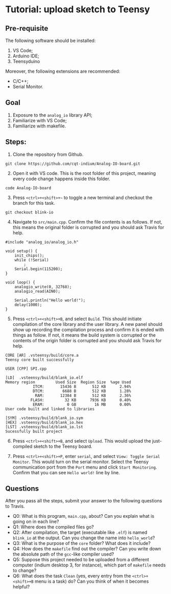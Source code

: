 # Tutorial: upload sketch to Teensy

## Pre-requisite
The following software should be installed: 
1. VS Code;
2. Arduino IDE; 
3. Teensyduino

Moreover, the following extensions are recommended:

- C/C++; 
- Serial Monitor. 

## Goal

1. Exposure to the `analog_io` library API; 
2. Familiarize with VS Code;
3. Familiarize with makefile. 

## Steps:

1. Clone the repository from Github.  
```
git clone https://github.com/cqt-indium/Analog-IO-board.git
``` 

2. Open it with VS code. This is the root folder of this project, meaning every code change happens inside this folder. 
```
code Analog-IO-board 
```

3. Press `<ctrl>+<shift>+~` to toggle a new terminal and checkout the branch for this task. 
```
git checkout blink-io
```

4. Navigate to `src/main.cpp`. Confirm the file contents is as follows. If not, this means the original folder is corrupted and you should ask Travis for help.  
```
#include "analog_io/analog_io.h"

void setup() {
    init_chips();
    while (!Serial)
        ;
    Serial.begin(115200);
}

void loop() {
    analogio_write(0, 32768);
    analogio_read(AIN0);

    Serial.println("Hello world!");
    delay(1000);
}
```

5. Press `<ctrl>+<shift>+B`, and select `Build`. This should initiate compilation of the core library and the user library. A new panel should show up recording the compilation process and confirm it is ended with things as follow. If not, it means the build system is corrupted or the contents of the origin folder is corrupted and you should ask Travis for help.  
```
CORE [AR] .vsteensy/build/core.a 
Teensy core built successfully 

USER [CPP] SPI.cpp 

[LD]  .vsteensy/build/blank_io.elf
Memory region         Used Size  Region Size  %age Used
            ITCM:       15436 B       512 KB      2.94%
            DTCM:        6688 B       512 KB      1.28%
             RAM:       12384 B       512 KB      2.36%
           FLASH:         32 KB      7936 KB      0.40%
            ERAM:          0 GB        16 MB      0.00%
User code built and linked to libraries 

[SYM] .vsteensy/build/blank_io.sym
[HEX] .vsteensy/build/blank_io.hex
[LST] .vsteensy/build/blank_io.lst
Sucessfully built project 
```

6. Press `<ctrl>+<shift>+B`, and select `Upload`. This would upload the just-compiled sketch to the Teensy board. 

7. Press `<ctrl>+<shift>+P`, enter `serial`, and select `View: Toggle Serial Monitor`. This would turn on the serial monitor. Select the Teensy communication port from the `Port` menu and click `Start Monitoring`. Confirm that you can see `Hello world!` line by line. 

## Questions 

After you pass all the steps, submit your answer to the following questions to Travis. 

- Q0: What is this program, `main.cpp`, about? Can you explain what is going on in each line? 
- Q1: Where does the compiled files go? 
- Q2: After compilation, the target (executable like `.elf`) is named `blink_io` at the output. Can you change the name into `hello_world`? 
- Q3: What is the purpose of the `core` folder? What does it include? 
- Q4: How does the `makefile` find out the compiler? Can you write down the absolute path of the `gcc`-like compiler used? 
- Q5: Suppose this project needed to be uploaded from a different computer (indium desktop 3, for instance), which part of `makefile` needs to change? 
- Q6: What does the task `Clean` (yes, every entry from the `<ctrl>+<shift>+B` menu is a task) do? Can you think of when it becomes helpful? 
